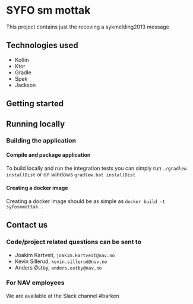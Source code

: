 # SYFO sm mottak
This project contains just the receving a sykmelding2013 message

## Technologies used
* Kotlin
* Ktor
* Gradle
* Spek
* Jackson

## Getting started
## Running locally

### Building the application
#### Compile and package application
To build locally and run the integration tests you can simply run `./gradlew installDist` or  on windows 
`gradlew.bat installDist`

#### Creating a docker image
Creating a docker image should be as simple as `docker build -t syfosmmottak .`

## Contact us
### Code/project related questions can be sent to
* Joakim Kartveit, `joakim.kartveit@nav.no`
* Kevin Sillerud, `kevin.sillerud@nav.no`
* Anders Østby, `anders.ostby@nav.no`

### For NAV employees
We are available at the Slack channel #barken
